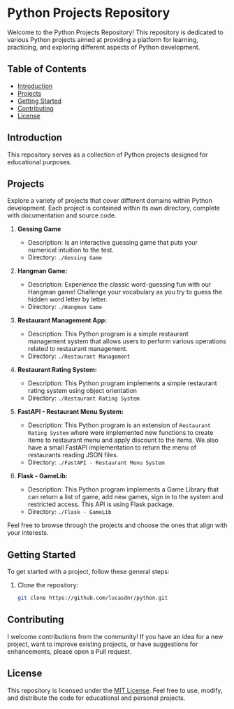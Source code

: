 # Python Projects Repository

Welcome to the Python Projects Repository! This repository is dedicated to various Python projects aimed at providing a platform for learning, practicing, and exploring different aspects of Python development.

## Table of Contents
- [Introduction](#introduction)
- [Projects](#projects)
- [Getting Started](#getting-started)
- [Contributing](#contributing)
- [License](#license)

## Introduction
This repository serves as a collection of Python projects designed for educational purposes.

## Projects
Explore a variety of projects that cover different domains within Python development. Each project is contained within its own directory, complete with documentation and source code.

1. **Gessing Game**
   - Description: Is an interactive guessing game that puts your numerical intuition to the test.
   - Directory: `./Gessing Game`

2. **Hangman Game:**
   - Description: Experience the classic word-guessing fun with our Hangman game! Challenge your vocabulary as you try to guess the hidden word letter by letter.
   - Directory: `./Hangman Game`

3. **Restaurant Management App:**
   - Description: This Python program is a simple restaurant management system that allows users to perform various operations related to restaurant management.
   - Directory: `./Restaurant Management`

4. **Restaurant Rating System:**
   - Description: This Python program implements a simple restaurant rating system using object orientation
   - Directory: `./Restaurant Rating System`

5. **FastAPI - Restaurant Menu System:**
   - Description: This Python program is an extension of `Restaurant Rating System` where were implemented new functions to create items to restaurant menu and apply discount to the items. We also have a small FastAPI implementation to return the menu of restaurants reading JSON files.
   - Directory: `./FastAPI - Restaurant Menu System`

6. **Flask - GameLib:**
   - Description: This Python program implements a Game Library that can return a list of game, add new games, sign in to the system and restricted access. This API is using Flask package.
   - Directory: `./Flask - GameLib`


Feel free to browse through the projects and choose the ones that align with your interests.

## Getting Started
To get started with a project, follow these general steps:

1. Clone the repository:
   ```bash
   git clone https://github.com/lucasdnr/python.git

## Contributing
I welcome contributions from the community! If you have an idea for a new project, want to improve existing projects, or have suggestions for enhancements, please open a Pull request.

## License
This repository is licensed under the [MIT License](https://opensource.org/license/mit/). Feel free to use, modify, and distribute the code for educational and personal projects.
